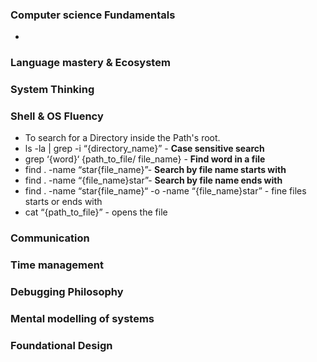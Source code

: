 ### Computer science Fundamentals
- 
### Language mastery & Ecosystem

### System Thinking

### Shell & OS Fluency
- To search for a Directory inside the Path's root.
- ls -la | grep -i “{directory_name}” - **Case sensitive search**
- grep ‘{word}‘ {path_to_file/ file_name} - **Find word in a file**
- find . -name “star{file_name}”- **Search by file name starts with**
- find . -name “{file_name}star”- **Search by file name ends with**
- find . -name “star{file_name}“ -o -name “{file_name}star” - fine files starts or ends with
- cat “{path_to_file}” - opens the file
### Communication

### Time management

### Debugging Philosophy

### Mental modelling of systems

### Foundational Design